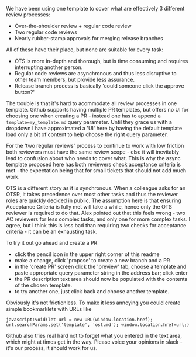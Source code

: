 We have been using one template to cover what are effectively 3 different review processes:
- Over-the-shoulder review + regular code review
- Two regular code reviews
- Nearly rubber-stamp approvals for merging release branches

All of these have their place, but none are suitable for every task:
- OTS is more in-depth and thorough, but is time consuming and requires interrupting another person.
- Regular code reviews are asynchronous and thus less disruptive to other team members, but provide less assurance.
- Release branch process is basically 'could someone click the approve button?'

The trouble is that it's hard to acommodate all review processes in one template. Github supports having multiple PR templates, but offers no UI for choosing one when creating a PR - instead one has to append a `template=my_template.md` query parameter. Until they grace us with a dropdown I have approximated a 'UI' here by having the default template load only a bit of content to help choose the right query parameter.

For the 'two regular reviews' process to continue to work with low friction both reviewers must have the same review scope - else it will inevitably lead to confusion about who needs to cover what. This is why the async template proposed here has both reviewers check acceptance criteria is met - the expectation being that for small tickets that should not add much work.

OTS is a different story as it is synchronous. When a colleague asks for an OTSR, it takes precedence over most other tasks and thus the reviewer roles are quickly decided in public. The assumption here is that ensuring Acceptance Criteria is fully met will take a while, hence only the OTS reviewer is required to do that. 
Alex pointed out that this feels wrong - two AC reviewers for less complex tasks, and only one for more complex tasks. I agree, but I think this is less bad than requiring two checks for acceptance criteria - it can be an exhausting task.



To try it out go ahead and create a PR:
- click the pencil icon in the upper right corner of this readme
- make a change, click 'propose' to create a new branch and a PR
- in the 'create PR' screen click the 'preview' tab, choose a template and paste appropriate query parameter string in the address bar; click enter
- the PR description text area should now be populated with the contents of the chosen template.
- to try another one, just click back and choose another template.

Obviously it's not frictionless. To make it less annoying you could create simple bookmarklets with URLs like 
```
javascript:void(let url = new URL(window.location.href); url.searchParams.set('template', 'ost.md'); window.location.href=url;)
```
Github also tries real hard not to forget what you entered in the text area, which might at times get in the way.
Please voice your opinions in slack - it's our process, it should work for us.
